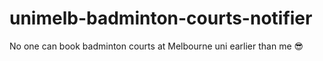 # unimelb-badminton-courts-notifier
No one can book badminton courts at Melbourne uni earlier than me 😎
